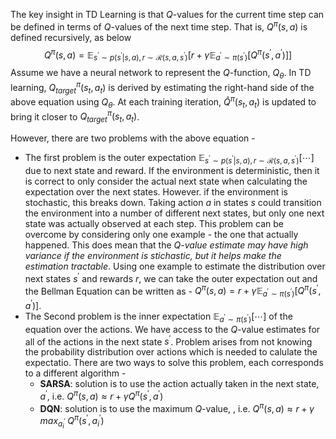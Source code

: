 The key insight in TD Learning is that $Q$-values for the current time step can be defined in terms of $Q$-values of the next time step. That is, $Q^{\pi}(s, a)$ is defined recursively, as below
$$
Q^\pi (s, a) = \mathbb{E}_{s^\prime \sim p(s^\prime \vert s, a), r \sim \mathcal{R}(s, a, s^\prime)} \Big[ r + \gamma \mathbb{E}_{a^\prime \sim \pi(s^\prime)} \big[Q^\pi (s^\prime , a^\prime)  \big] \Big]
$$
Assume we have a neural network to represent the $Q$-function, $Q_\theta$. In TD learning, $Q^\pi_{target}(s_t, a_t)$ is derived by estimating the right-hand side of the above equation using $Q_\theta$. At each training iteration, $\hat{Q}^\pi (s_t, a_t)$ is updated to bring it closer to $Q^\pi_{target} (s_t, a_t)$.

However, there are two problems with the above equation - 
- The first problem is the outer expectation $\mathbb{E}_{s^\prime \sim p(s^\prime \vert s, a), r \sim \mathcal{R}(s, a, s^\prime)} [ \cdots ]$ due to next state and reward. If the environment is deterministic, then it is correct to only consider the actual next state when calculating the expectation over the next states. However. if the environment is stochastic, this breaks down. Taking action $a$ in states $s$ could transition the environment into a number of different next states, but only one next state was actually observed at each step. This problem can be overcome by considering only one example - the one that actually happened. This does mean that the *Q-value estimate may have high variance if the environment is stichastic, but it helps make the estimation tractable*. Using one example to estimate the distribution over next states $s^\prime$ and rewards $r$, we can take the outer expectation out and the Bellman Equation can be written as - $Q^\pi (s, a) = r + \gamma \mathbb{E}_{a^\prime \sim \pi(s^\prime)} \big[Q^\pi (s^\prime , a^\prime)  \big]$.
- The Second problem is the inner expectation $\mathbb{E}_{a^\prime \sim \pi(s^\prime)} [ \cdots]$ of the equation over the actions. We have access to the $Q$-value estimates for all of the actions in the next state $s^\prime$. Problem arises from not knowing the probability distribution over actions which is needed to calulate the expectatio. There are two ways to solve this problem, each corresponds to a different algorithm - 
	- **SARSA**: solution is to use the action actually taken in the next state, $a^\prime$, i.e.  $Q^\pi (s, a) \approx r + \gamma Q^\pi (s^\prime, a^\prime)$
	- **DQN**: solution is to use the maximum $Q$-value, , i.e.  $Q^\pi (s, a) \approx r + \gamma \; max_{a_i^\prime} \; Q^\pi (s^\prime, a_i^\prime)$

